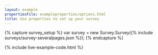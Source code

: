 ```yaml
---
layout: example
propertiesFile: exampleproperties/options.html
title: Use properties to set up your survey
---
```

{% capture survey_setup %}
var survey = new Survey.Survey({% include surveys/survey-severalpages.json %});
{% endcapture %}

{% include live-example-code.html %}
